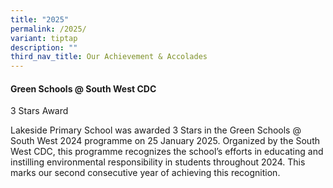 ```yaml
---
title: "2025"
permalink: /2025/
variant: tiptap
description: ""
third_nav_title: Our Achievement & Accolades
---
```

<h4>Green Schools @ South West CDC</h4>
<p>3 Stars Award</p>
<p>Lakeside Primary School was awarded 3 Stars in the Green Schools @ South
West 2024 programme on 25 January 2025. Organized by the South West CDC,
this programme recognizes the school’s efforts in educating and instilling
environmental responsibility in students throughout 2024. This marks our
second consecutive year of achieving this recognition.</p>
<p></p>